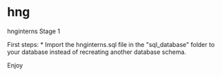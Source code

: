 # hng
hnginterns Stage 1

First steps:
	* Import the hnginterns.sql file in the "sql_database" folder to your database instead of recreating another database schema.

Enjoy